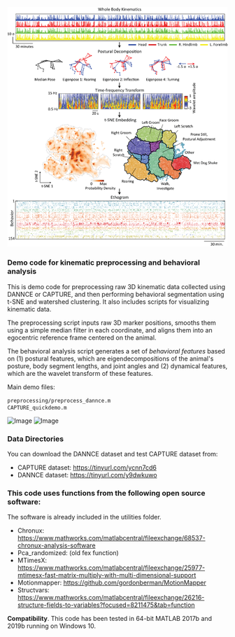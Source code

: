 ![Image](./Common/demo_figure.png)


### Demo code for kinematic preprocessing and behavioral analysis
This is demo code for preprocessing raw 3D kinematic data collected using DANNCE or CAPTURE, and then performing behavioral segmentation using t-SNE and watershed clustering. It also includes scripts for visualizing kinematic data. 

The preprocessing script inputs raw 3D marker positions, smooths them using a simple median filter in each coordinate, and aligns them into an egocentric reference frame centered on the animal.

The behavioral analysis script generates a set of *behavioral features* based on (1) postural features, which are eigendecompositions of the animal's posture, body segment lengths, and joint angles and (2) dynamical features, which are the wavelet transform of these features.


Main demo files:
```
preprocessing/preprocess_dannce.m
CAPTURE_quickdemo.m
```

![Image](./Common/fig3.gif)
![Image](./Common/fig3.gif)


### Data Directories
You can download the DANNCE dataset and test CAPTURE dataset from:
- CAPTURE dataset: https://tinyurl.com/ycnn7cd6
- DANNCE dataset: https://tinyurl.com/y9dwkuwo

### This code uses functions from the following open source software:
The software is already included in the utilities folder. 
- Chronux: https://www.mathworks.com/matlabcentral/fileexchange/68537-chronux-analysis-software
- Pca_randomized: (old fex function)
- MTimesX: https://www.mathworks.com/matlabcentral/fileexchange/25977-mtimesx-fast-matrix-multiply-with-multi-dimensional-support
- Motionmapper: https://github.com/gordonberman/MotionMapper
- Structvars: https://www.mathworks.com/matlabcentral/fileexchange/26216-structure-fields-to-variables?focused=8211475&tab=function

**Compatibility**.
This code has been tested in 64-bit MATLAB 2017b and 2019b running on Windows 10.
